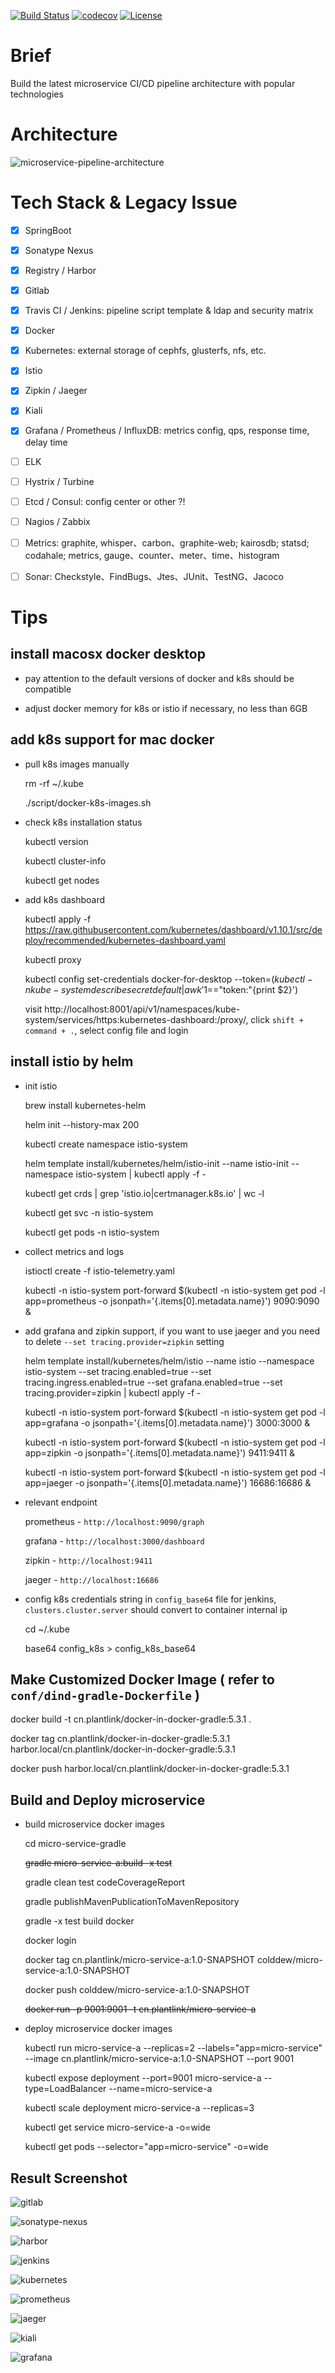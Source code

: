 [![Build Status](https://travis-ci.org/colddew/micro-service-pipeline.svg?branch=master)](https://travis-ci.org/colddew/micro-service-pipeline)
[![codecov](https://codecov.io/gh/colddew/micro-service-pipeline/branch/master/graph/badge.svg)](https://codecov.io/gh/colddew/micro-service-pipeline)
[![License](http://img.shields.io/:license-mit-blue.svg?style=flat)](http://doge.mit-license.org)

# Brief

Build the latest microservice CI/CD pipeline architecture with popular technologies

# Architecture

![microservice-pipeline-architecture](https://github.com/colddew/micro-service-pipeline/blob/master/assets/microservice-pipeline-architecture.jpg?raw=true)

# Tech Stack & Legacy Issue

- [x] SpringBoot

- [x] Sonatype Nexus

- [x] Registry / Harbor

- [x] Gitlab

- [x] Travis CI / Jenkins: pipeline script template & ldap and security matrix

- [x] Docker

- [x] Kubernetes: external storage of cephfs, glusterfs, nfs, etc.

- [x] Istio

- [x] Zipkin / Jaeger

- [x] Kiali

- [x] Grafana / Prometheus / InfluxDB: metrics config, qps, response time, delay time

- [ ] ELK

- [ ] Hystrix / Turbine

- [ ] Etcd / Consul: config center or other ?!

- [ ] Nagios / Zabbix

- [ ] Metrics: graphite, whisper、carbon、graphite-web; kairosdb; statsd; codahale; metrics, gauge、counter、meter、time、histogram

- [ ] Sonar: Checkstyle、FindBugs、Jtes、JUnit、TestNG、Jacoco

# Tips

## install macosx docker desktop

- pay attention to the default versions of docker and k8s should be compatible

- adjust docker memory for k8s or istio if necessary, no less than 6GB

## add k8s support for mac docker

- pull k8s images manually

  rm -rf ~/.kube

  ./script/docker-k8s-images.sh

- check k8s installation status

  kubectl version
  
  kubectl cluster-info
  
  kubectl get nodes
  
- add k8s dashboard

  kubectl apply -f https://raw.githubusercontent.com/kubernetes/dashboard/v1.10.1/src/deploy/recommended/kubernetes-dashboard.yaml

  kubectl proxy
  
  kubectl config set-credentials docker-for-desktop --token=$(kubectl -n kube-system describe secret default| awk '$1=="token:"{print $2}')
  
  visit http://localhost:8001/api/v1/namespaces/kube-system/services/https:kubernetes-dashboard:/proxy/, click `shift + command + .`, select config file and login

## install istio by helm

- init istio

  brew install kubernetes-helm
	
  helm init --history-max 200

  kubectl create namespace istio-system
  
  helm template install/kubernetes/helm/istio-init --name istio-init --namespace istio-system | kubectl apply -f -
  
  kubectl get crds | grep 'istio.io\|certmanager.k8s.io' | wc -l
  
  kubectl get svc -n istio-system
  
  kubectl get pods -n istio-system
  
- collect metrics and logs

  istioctl create -f istio-telemetry.yaml
  
  kubectl -n istio-system port-forward $(kubectl -n istio-system get pod -l app=prometheus -o jsonpath='{.items[0].metadata.name}') 9090:9090 &
  
- add grafana and zipkin support, if you want to use jaeger and you need to delete `--set tracing.provider=zipkin` setting

  helm template install/kubernetes/helm/istio --name istio --namespace istio-system --set tracing.enabled=true --set tracing.ingress.enabled=true --set grafana.enabled=true --set tracing.provider=zipkin | kubectl apply -f -
  
  kubectl -n istio-system port-forward $(kubectl -n istio-system get pod -l app=grafana -o jsonpath='{.items[0].metadata.name}') 3000:3000 &
  
  kubectl -n istio-system port-forward $(kubectl -n istio-system get pod -l app=zipkin -o jsonpath='{.items[0].metadata.name}') 9411:9411 &
  
  kubectl -n istio-system port-forward $(kubectl -n istio-system get pod -l app=jaeger -o jsonpath='{.items[0].metadata.name}') 16686:16686 &
  
- relevant endpoint

  prometheus - `http://localhost:9090/graph`
  
  grafana - `http://localhost:3000/dashboard`
  
  zipkin - `http://localhost:9411`
  
  jaeger - `http://localhost:16686`
  
- config k8s credentials string in `config_base64` file for jenkins, `clusters.cluster.server` should convert to container internal ip
  
  cd ~/.kube
  
  base64 config_k8s > config_k8s_base64
  
## Make Customized Docker Image ( refer to `conf/dind-gradle-Dockerfile` )

  docker build -t cn.plantlink/docker-in-docker-gradle:5.3.1 .
  
  docker tag cn.plantlink/docker-in-docker-gradle:5.3.1 harbor.local/cn.plantlink/docker-in-docker-gradle:5.3.1
  
  docker push harbor.local/cn.plantlink/docker-in-docker-gradle:5.3.1
  
## Build and Deploy microservice
  
- build microservice docker images

  cd micro-service-gradle
    
  ~~gradle micro-service-a:build -x test~~
  
  gradle clean test codeCoverageReport
  
  gradle publishMavenPublicationToMavenRepository
  
  gradle -x test build docker
  
  docker login
  
  docker tag cn.plantlink/micro-service-a:1.0-SNAPSHOT colddew/micro-service-a:1.0-SNAPSHOT
    
  docker push colddew/micro-service-a:1.0-SNAPSHOT
    
  ~~docker run -p 9001:9001 -t cn.plantlink/micro-service-a~~

- deploy microservice docker images

  kubectl run micro-service-a --replicas=2 --labels="app=micro-service" --image cn.plantlink/micro-service-a:1.0-SNAPSHOT --port 9001
  
  kubectl expose deployment --port=9001 micro-service-a --type=LoadBalancer --name=micro-service-a
  
  kubectl scale deployment micro-service-a --replicas=3
  
  kubectl get service micro-service-a -o=wide
  
  kubectl get pods --selector="app=micro-service" -o=wide

## Result Screenshot

![gitlab](https://github.com/colddew/micro-service-pipeline/blob/master/assets/gitlab.png?raw=true)

![sonatype-nexus](https://github.com/colddew/micro-service-pipeline/blob/master/assets/sonatype-nexus.png?raw=true)

![harbor](https://github.com/colddew/micro-service-pipeline/blob/master/assets/harbor.png?raw=true)

![jenkins](https://github.com/colddew/micro-service-pipeline/blob/master/assets/jenkins.png?raw=true)

![kubernetes](https://github.com/colddew/micro-service-pipeline/blob/master/assets/kubernetes.png?raw=true)

![prometheus](https://github.com/colddew/micro-service-pipeline/blob/master/assets/prometheus.png?raw=true)

![jaeger](https://github.com/colddew/micro-service-pipeline/blob/master/assets/jaeger.png?raw=true)

![kiali](https://github.com/colddew/micro-service-pipeline/blob/master/assets/kiali.png?raw=true)

![grafana](https://github.com/colddew/micro-service-pipeline/blob/master/assets/grafana.png?raw=true)